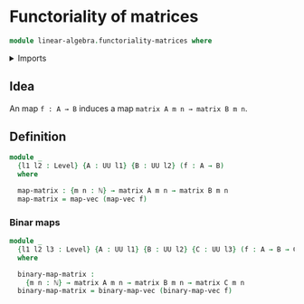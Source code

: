 # Functoriality of matrices

```agda
module linear-algebra.functoriality-matrices where
```

<details><summary>Imports</summary>

```agda
open import linear-algebra.functoriality-vectors
open import linear-algebra.matrices
open import foundation.universe-levels
open import elementary-number-theory.natural-numbers
```

</details>

## Idea

An map `f : A → B` induces a map `matrix A m n → matrix B m n`.

## Definition

```agda
module _
  {l1 l2 : Level} {A : UU l1} {B : UU l2} (f : A → B)
  where

  map-matrix : {m n : ℕ} → matrix A m n → matrix B m n
  map-matrix = map-vec (map-vec f)
```

### Binar maps

```agda
module _
  {l1 l2 l3 : Level} {A : UU l1} {B : UU l2} {C : UU l3} (f : A → B → C)
  where

  binary-map-matrix :
    {m n : ℕ} → matrix A m n → matrix B m n → matrix C m n
  binary-map-matrix = binary-map-vec (binary-map-vec f)
```

